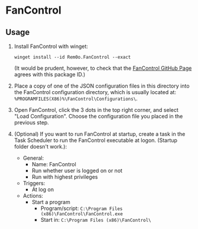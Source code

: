 # FanControl

## Usage

1. Install FanControl with winget:

   ```pwsh
   winget install --id Rem0o.FanControl --exact
   ```

   (It would be prudent, however, to check that the
   [FanControl GitHub Page](https://github.com/Rem0o/FanControl.Releases) agrees
   with this package ID.)

2. Place a copy of one of the JSON configuration files in this directory into
   the FanControl configuration directory, which is usually located at:
   `%PROGRAMFILES(X86)%\FanControl\Configurations\`.

3. Open FanControl, click the 3 dots in the top right corner, and select "Load
   Configuration". Choose the configuration file you placed in the previous
   step.

4. (Optional) If you want to run FanControl at startup, create a task in the
   Task Scheduler to run the FanControl executable at logon. (Startup folder
   doesn't work.):

   - General:
       - Name: FanControl
       - Run whether user is logged on or not
       - Run with highest privileges
   - Triggers:
       - At log on
   - Actions:
       - Start a program
           - Program/script: `C:\Program Files (x86)\FanControl\FanControl.exe`
           - Start in: `C:\Program Files (x86)\FanControl\`
